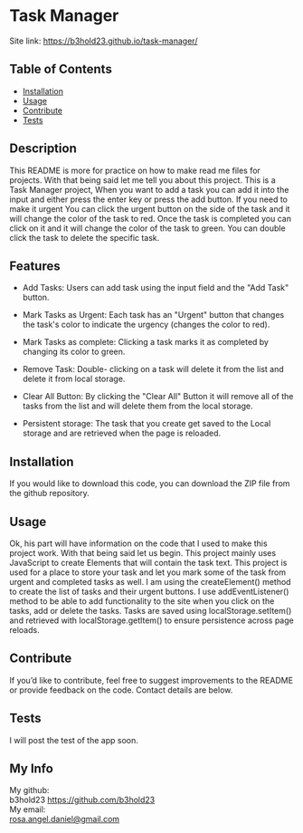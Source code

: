 # Task Manager
Site link: https://b3hold23.github.io/task-manager/

## Table of Contents
- [Installation](#installation)
- [Usage](#usage)
- [Contribute](#contribute)
- [Tests](#tests)
## Description
This README is more for practice on how to make read me files for projects. With that being said let me tell you about this project. This is a Task Manager project, When you want to add a task you can add it into the input and either press the enter key or press the add button. If you need to make it urgent You can click the urgent button on the side of the task and it will change the color of the task to red. Once the task is completed you can click on it and it will change the color of the task to green. You can double click the task to delete the specific task.  

## Features
* Add Tasks: Users can add task using the input field and the "Add Task" button.

* Mark Tasks as Urgent: Each task has an "Urgent" button that changes the task's color to indicate the urgency (changes the color to red).

* Mark Tasks as complete: Clicking a task marks it as completed by changing its color to green.

* Remove Task: Double- clicking on a task will delete it from the list and delete it from local storage.

* Clear All Button: By clicking the "Clear All" Button it will remove all of the tasks from the list and will delete them from the local storage.

* Persistent storage: The task that you create get saved to the Local storage and are retrieved when the page is reloaded.  

## Installation
If you would like to download this code, you can download the ZIP file from the github repository. 

## Usage
Ok, his part will have information on the code that I used to make this project work. With that being said let us begin. This project mainly uses JavaScript to create Elements that will contain the task text. This project is used for a place to store your task and let you mark some of the task from urgent and completed tasks as well. I am using the createElement() method to create the list of tasks and their urgent buttons. I use addEventListener() method to be able to add functionality to the site when you click on the tasks, add or delete the tasks. Tasks are saved using localStorage.setItem() and retrieved with localStorage.getItem() to ensure persistence across page reloads.
## Contribute
If you’d like to contribute, feel free to suggest improvements to the README or provide feedback on the code. Contact details are below.
## Tests
I will post the test of the app soon.

## My Info
My github:
<br>
b3hold23 https://github.com/b3hold23 
<br>
My email:
<br>
 rosa.angel.daniel@gmail.com